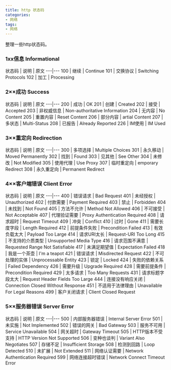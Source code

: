 ```yaml
---
title: http 状态码
categories:
- 网络
tags:
- 网络
---
```

整理一些http状态码。
<!-- more -->

### 1xx信息 Informational
状态码 | 说明 | 原文
---|---
100 | 继续 | Continue
101 | 交换协议 | Switching Protocols
102 | 加工 | Processing

### 2××成功 Success
状态码 | 说明 | 原文
---|---
200 | 成功 | OK
201 | 创建 | Created
202 | 接受 | Accepted
203 | 非权威信息 | Non-authoritative Information
204 | 无内容 | No Content
205 | 重置内容 | Reset Content
206 | 部分内容 | artial Content
207 | 多状态 | Multi-Status
208 | 已报告 | Already Reported
226 | IM使用 | IM Used

### 3××重定向 Redirection
状态码 | 说明 | 原文
---|---
300 | 多项选择 | Multiple Choices
301 | 永久移动 | Moved Permanently
302 | 找到 | Found
303 | 见其他 | See Other
304 | 未修改 | Not Modified
305 | 使用代理 | Use Proxy
307 | 临时重定向 | emporary Redirect
308 | 永久重定向 | Permanent Redirect

### 4××客户端错误 Client Error
状态码 | 说明 | 原文
---|---
400 | 错误请求 | Bad Request
401 | 未经授权 | Unauthorized
402 | 付款需要 | Payment Required
403 | 禁止 | Forbidden
404 | 未找到 | Not Found
405 | 方法不允许 | Method Not Allowed
406 | 不可接受 | Not Acceptable
407 | 代理验证需要 | Proxy Authentication Required
408 | 请求超时 | Request Timeout
409 | 冲突 | Conflict
410 | 过时 | Gone
411 | 需要长度字段 | Length Required
412 | 前提条件失败 | Precondition Failed
413 | 有效负载太大 | Payload Too Large
414 | 请求URI太长 | Request-URI Too Long
415 | 不支持的介质类型 | Unsupported Media Type
416 | 请求范围不满意 | Requested Range Not Satisfiable
417 | 未满足期望值 | Expectation Failed
418 | 我是一个茶壶 | I'm a teapot
421 | 错误请求 | Misdirected Request
422 | 不可处理的实体 | Unprocessable Entity
423 | 锁定 | Locked
424 | 失败的依赖关系 | Failed Dependency
426 | 需要升级 | Upgrade Required
428 | 需要前提条件 | Precondition Required
429 | 太多请求 | Too Many Requests
431 | 请求标题字段太大 | Request Header Fields Too Large
444 | 连接没有响应关闭 | Connection Closed Without Response
451 | 不适用于法律理由 | Unavailable For Legal Reasons
499 | 客户关闭请求 | Client Closed Request

### 5××服务器错误 Server Error
状态码 | 说明 | 原文
---|---
500 | 内部服务器错误 | Internal Server Error
501 | 未实施 | Not Implemented
502 | 错误的网关 | Bad Gateway
503 | 服务不可用 | Service Unavailable
504 | 网关超时 | Gateway Timeout
505 | HTTP版本不受支持 | HTTP Version Not Supported
506 | 变种也谈判 | Variant Also Negotiates
507 | 存储不足 | Insufficient Storage
508 | 检测到回路 | Loop Detected
510 | 未扩展 | Not Extended
511 | 网络认证需要 | Network Authentication Required
599 | 网络连接超时错误 | Network Connect Timeout Error
